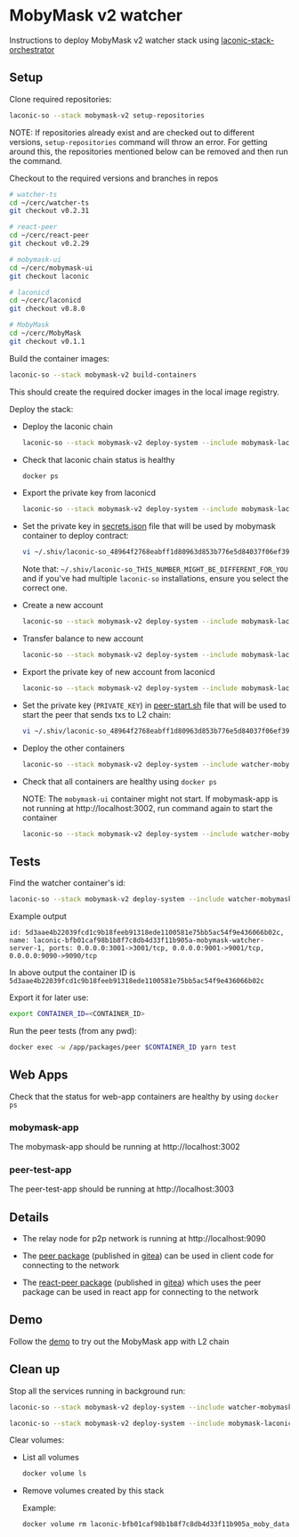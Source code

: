 # MobyMask v2 watcher

Instructions to deploy MobyMask v2 watcher stack using [laconic-stack-orchestrator](/README.md#install)

## Setup

Clone required repositories:

```bash
laconic-so --stack mobymask-v2 setup-repositories
```

NOTE: If repositories already exist and are checked out to different versions, `setup-repositories` command will throw an error.
For getting around this, the repositories mentioned below can be removed and then run the command.

Checkout to the required versions and branches in repos

```bash
# watcher-ts
cd ~/cerc/watcher-ts
git checkout v0.2.31

# react-peer
cd ~/cerc/react-peer
git checkout v0.2.29

# mobymask-ui
cd ~/cerc/mobymask-ui
git checkout laconic

# laconicd
cd ~/cerc/laconicd
git checkout v0.8.0

# MobyMask
cd ~/cerc/MobyMask
git checkout v0.1.1
```

Build the container images:

```bash
laconic-so --stack mobymask-v2 build-containers
```

This should create the required docker images in the local image registry.

Deploy the stack:

* Deploy the laconic chain

  ```bash
  laconic-so --stack mobymask-v2 deploy-system --include mobymask-laconicd up
  ```

* Check that laconic chain status is healthy

  ```bash
  docker ps
  ```

* Export the private key from laconicd

  ```bash
  laconic-so --stack mobymask-v2 deploy-system --include mobymask-laconicd exec laconicd "echo y | laconicd keys export mykey --unarmored-hex --unsafe"
  ```

* Set the private key in [secrets.json](../../config/watcher-mobymask-v2/secrets.json) file that will be used by mobymask container to deploy contract:

  ```bash
  vi ~/.shiv/laconic-so_48964f2768eabff1d80963d853b776e5d84037f06ef3933bbaed857c1b82f93b/site-packages/app/data/config/watcher-mobymask-v2/secrets.json
  ```
  
  Note that: `~/.shiv/laconic-so_THIS_NUMBER_MIGHT_BE_DIFFERENT_FOR_YOU` and if you've had multiple `laconic-so` installations, ensure you select the correct one.

* Create a new account

  ```bash
  laconic-so --stack mobymask-v2 deploy-system --include mobymask-laconicd exec laconicd "laconicd keys add alice"
  ```

* Transfer balance to new account

  ```bash
  laconic-so --stack mobymask-v2 deploy-system --include mobymask-laconicd exec laconicd 'laconicd tx bank send $(laconicd keys show mykey -a) $(laconicd keys show alice -a) 1000000000000000000000000aphoton --fees 2000aphoton'
  ```

* Export the private key of new account from laconicd

  ```bash
  laconic-so --stack mobymask-v2 deploy-system --include mobymask-laconicd exec laconicd "echo y | laconicd keys export alice --unarmored-hex --unsafe"
  ```

* Set the private key (`PRIVATE_KEY`) in [peer-start.sh](../../config/watcher-mobymask-v2/peer-start.sh) file that will be used to start the peer that sends txs to L2 chain:

  ```bash
  vi ~/.shiv/laconic-so_48964f2768eabff1d80963d853b776e5d84037f06ef3933bbaed857c1b82f93b/site-packages/app/data/config/watcher-mobymask-v2/peer-start.sh
  ```

* Deploy the other containers

  ```bash
  laconic-so --stack mobymask-v2 deploy-system --include watcher-mobymask-v2 up
  ```

* Check that all containers are healthy using `docker ps`

  NOTE: The `mobymask-ui` container might not start. If mobymask-app is not running at http://localhost:3002, run command again to start the container

  ```bash
  laconic-so --stack mobymask-v2 deploy-system --include watcher-mobymask-v2 up
  ```

## Tests

Find the watcher container's id:

```bash
laconic-so --stack mobymask-v2 deploy-system --include watcher-mobymask-v2 ps | grep "mobymask-watcher-server"
```

Example output

```
id: 5d3aae4b22039fcd1c9b18feeb91318ede1100581e75bb5ac54f9e436066b02c, name: laconic-bfb01caf98b1b8f7c8db4d33f11b905a-mobymask-watcher-server-1, ports: 0.0.0.0:3001->3001/tcp, 0.0.0.0:9001->9001/tcp, 0.0.0.0:9090->9090/tcp
```

In above output the container ID is `5d3aae4b22039fcd1c9b18feeb91318ede1100581e75bb5ac54f9e436066b02c`

Export it for later use:

```bash
export CONTAINER_ID=<CONTAINER_ID>
```

Run the peer tests (from any pwd):

```bash
docker exec -w /app/packages/peer $CONTAINER_ID yarn test
```

## Web Apps

Check that the status for web-app containers are healthy by using `docker ps`

### mobymask-app

The mobymask-app should be running at http://localhost:3002

### peer-test-app

The peer-test-app should be running at http://localhost:3003

## Details

* The relay node for p2p network is running at http://localhost:9090

* The [peer package](https://github.com/cerc-io/watcher-ts/tree/main/packages/peer) (published in [gitea](https://git.vdb.to/cerc-io/-/packages/npm/@cerc-io%2Fpeer)) can be used in client code for connecting to the network

* The [react-peer package](https://github.com/cerc-io/react-peer/tree/main/packages/react-peer) (published in [gitea](https://git.vdb.to/cerc-io/-/packages/npm/@cerc-io%2Freact-peer)) which uses the peer package can be used in react app for connecting to the network

## Demo

Follow the [demo](./demo.md) to try out the MobyMask app with L2 chain

## Clean up

Stop all the services running in background run:

```bash
laconic-so --stack mobymask-v2 deploy-system --include watcher-mobymask-v2 down

laconic-so --stack mobymask-v2 deploy-system --include mobymask-laconicd down
```

Clear volumes:

* List all volumes

  ```bash
  docker volume ls
  ```

* Remove volumes created by this stack

  Example:
  ```bash
  docker volume rm laconic-bfb01caf98b1b8f7c8db4d33f11b905a_moby_data_server
  ```
